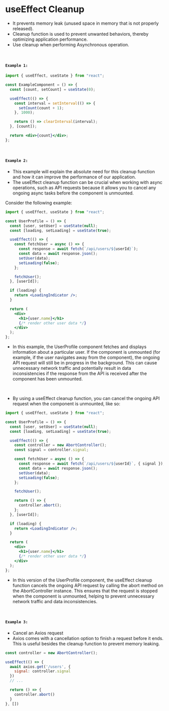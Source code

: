 # useEffect Cleanup

- It prevents memory leak (unused space in memory that is not properly released).
- Cleanup function is used to prevent unwanted behaviors, thereby optimizing application performance.
- Use cleanup when performing Asynchronous operation.

<br />

#### `Example 1:`

```jsx
import { useEffect, useState } from "react";

const ExampleComponent = () => {
  const [count, setCount] = useState(0);

  useEffect(() => {
    const interval = setInterval(() => {
      setCount(count + 1);
    }, 1000);

    return () => clearInterval(interval);
  }, [count]);

  return <div>{count}</div>;
};
```

<br />

#### `Example 2:`

- This example will explain the absolute need for this cleanup function and how it can improve the performance of our application.
- The useEffect cleanup function can be crucial when working with async operations, such as API requests because it allows you to cancel any ongoing async tasks before the component is unmounted.

Consider the following example:

```jsx
import { useEffect, useState } from "react";

const UserProfile = () => {
  const [user, setUser] = useState(null);
  const [loading, setLoading] = useState(true);

  useEffect(() => {
    const fetchUser = async () => {
      const response = await fetch(`/api/users/${userId}`);
      const data = await response.json();
      setUser(data);
      setLoading(false);
    };

    fetchUser();
  }, [userId]);

  if (loading) {
    return <LoadingIndicator />;
  }

  return (
    <div>
      <h1>{user.name}</h1>
      {/* render other user data */}
    </div>
  );
};
```

- In this example, the UserProfile component fetches and displays information about a particular user. If the component is unmounted (for example, if the user navigates away from the component), the ongoing API request will still be in progress in the background. This can cause unnecessary network traffic and potentially result in data inconsistencies if the response from the API is received after the component has been unmounted.

<br />

- By using a useEffect cleanup function, you can cancel the ongoing API request when the component is unmounted, like so:

```jsx
import { useEffect, useState } from "react";

const UserProfile = () => {
  const [user, setUser] = useState(null);
  const [loading, setLoading] = useState(true);

  useEffect(() => {
    const controller = new AbortController();
    const signal = controller.signal;

    const fetchUser = async () => {
      const response = await fetch(`/api/users/${userId}`, { signal });
      const data = await response.json();
      setUser(data);
      setLoading(false);
    };

    fetchUser();

    return () => {
      controller.abort();
    };
  }, [userId]);

  if (loading) {
    return <LoadingIndicator />;
  }

  return (
    <div>
      <h1>{user.name}</h1>
      {/* render other user data */}
    </div>
  );
};
```

- In this version of the UserProfile component, the useEffect cleanup function cancels the ongoing API request by calling the abort method on the AbortController instance. This ensures that the request is stopped when the component is unmounted, helping to prevent unnecessary network traffic and data inconsistencies.

<br />

#### `Example 3:`

- Cancel an Axios request
- Axios comes with a cancellation option to finish a request before it ends. This is useful besides the cleanup function to prevent memory leaking.

```jsx
const controller = new AbortController();

useEffect(() => {
  await axios.get('/users', {
    signal: controller.signal
  })
  // ...

  return () => {
    controller.abort()
  }
}, [])
```
